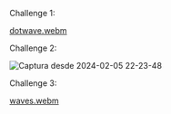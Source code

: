 
Challenge 1:

[dotwave.webm](https://github.com/user-attachments/assets/4f946cbf-421b-40fc-ab64-585cb030c9ee)


Challenge 2:


![Captura desde 2024-02-05 22-23-48](https://github.com/diegofernandezmontesinos/100dayscss/assets/107031333/bccbdd61-d911-44b6-ab64-303521f0850a)


Challenge 3:

[waves.webm](https://github.com/user-attachments/assets/fd52f8d3-7291-43fe-855f-1c9f896b7f53)



